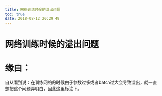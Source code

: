 ```yaml
---
title: 网络训练时候的溢出问题
toc: true
date: 2018-08-12 20:29:49
---
```

# 网络训练时候的溢出问题


# 缘由：


自从看到说：在训练网络的时候由于参数过多或者batch过大会导致溢出，就一直想把这个问题弄明白，因此这里标注下。
